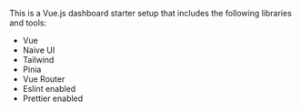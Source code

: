 This is a Vue.js dashboard starter setup that includes the following libraries and tools:

- Vue
- Naive UI
- Tailwind
- Pinia
- Vue Router
- Eslint enabled
- Prettier enabled
